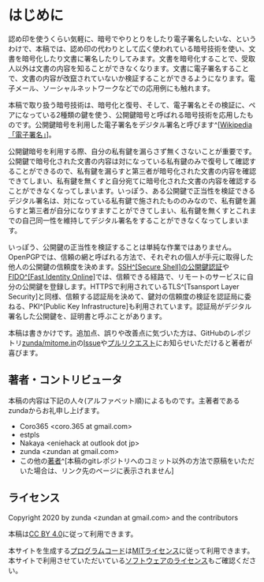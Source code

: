 # はじめに
認め印を使うくらい気軽に、暗号でやりとりをしたり電子署名したいな、というわけで、本稿では、認め印の代わりとして広く使われている暗号技術を使い、文書を暗号化したり文書に署名したりしてみます。文書を暗号化することで、受取人以外は文書の内容を知ることができなくなります。文書に電子署名することで、文書の内容が改竄されていないか検証することができるようになります。電子メール、ソーシャルネットワークなどでの応用例にも触れます。

本稿で取り扱う暗号技術は、暗号化と復号、そして、電子署名とその検証に、ペアになっている2種類の鍵を使う、公開鍵暗号と呼ばれる暗号技術を応用したものです。公開鍵暗号を利用した電子署名をデジタル署名と呼びます^[[Wikipedia「電子署名」](https://ja.wikipedia.org/wiki/%E9%9B%BB%E5%AD%90%E7%BD%B2%E5%90%8D)]。

公開鍵暗号を利用する際、自分の私有鍵を漏らさず無くさないことが重要です。公開鍵で暗号化された文書の内容は対になっている私有鍵のみで復号して確認することができるので、私有鍵を漏らすと第三者が暗号化された文書の内容を確認できてしまい、私有鍵を無くすと自分宛てに暗号化された文書の内容を確認することができなくなってしまいます。いっぽう、ある公開鍵で正当性を検証できるデジタル署名は、対になっている私有鍵で施されたもののみなので、私有鍵を漏らすと第三者が自分になりすますことができてしまい、私有鍵を無くすとこれまでの自己同一性を維持してデジタル署名をすることができなくなってしまいます。

いっぽう、公開鍵の正当性を検証することは単純な作業ではありません。OpenPGPでは、信頼の網と呼ばれる方法で、それぞれの個人が手元に取得した他人の公開鍵の信頼度を決めます。[SSH^[Secure Shell]の公開鍵認証](https://en.wikipedia.org/wiki/Secure_Shell#Authentication:_OpenSSH_key_management)や[FIDO^[Fast Identity Online]](https://fidoalliance.org/how-fido-works/)では、信頼できる経路で、リモートのサービスに自分の公開鍵を登録します。HTTPSで利用されているTLS^[Tsansport Layer Security]と同様、信頼する認証局を決めて、鍵対の信頼度の検証を認証局に委ねる、PKI^[Public Key Infrastructure]も利用されています。認証局がデジタル署名した公開鍵を、証明書と呼ぶことがあります。

本稿は書きかけです。追加点、誤りや改善点に気づいた方は、GitHubのレポジトリ[zunda/mitome.in](https://github.com/zunda/mitome.in)の[Issue](https://github.com/zunda/mitome.in/issues)や[プルリクエスト](https://github.com/zunda/mitome.in/pulls)にお知らせいただけると著者が喜びます。

## 著者・コントリビュータ
本稿の内容は下記の人々(アルファベット順)によるものです。主著者であるzundaからお礼申し上げます。

- Coro365 &lt;coro.365 at gmail.com&gt;
- estpls
- Nakaya &lt;eniehack at outlook dot jp&gt;
- zunda &lt;zundan at gmail.com&gt;
- この他の[著者](https://github.com/zunda/mitome.in/graphs/contributors)^[本稿のgitレポジトリへのコミット以外の方法で原稿をいただいた場合は、リンク先のページに表示されません]

## ライセンス
Copyright 2020 by zunda &lt;zundan at gmail.com&gt; and the contributors

本稿は[CC BY 4.0](https://creativecommons.org/licenses/by/4.0/deed.ja)に従って利用できます。

本サイトを生成する[プログラムコード](https://github.com/zunda/mitome.in)は[MITライセンス](https://github.com/zunda/mitome.in/blob/master/LICENSE)に従って利用できます。本サイトで利用させていただいている[ソフトウェアのライセンス](https://github.com/zunda/mitome.in/blob/master/LICENSES)もご確認ください。

